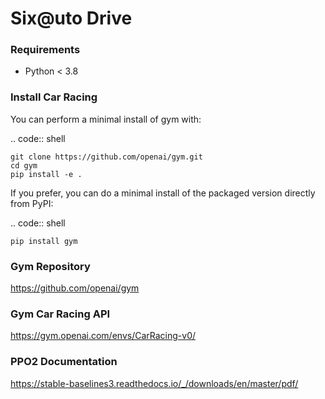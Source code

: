 # Six@uto Drive

### Requirements

- Python < 3.8

### Install Car Racing

You can perform a minimal install of gym with:

.. code:: shell

    git clone https://github.com/openai/gym.git
    cd gym
    pip install -e .

If you prefer, you can do a minimal install of the packaged version directly from PyPI:

.. code:: shell

    pip install gym

### Gym Repository

https://github.com/openai/gym

### Gym Car Racing API

https://gym.openai.com/envs/CarRacing-v0/

### PPO2 Documentation

https://stable-baselines3.readthedocs.io/_/downloads/en/master/pdf/